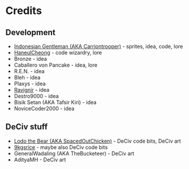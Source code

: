 # Credits

## Development

- [Indonesian Gentleman (AKA Carriontrooper)](https://github.com/carriontrooper) - sprites, idea, code, lore
- [HaneulCheong](https://github.com/HaneulCheong) - code wizardry, lore
- Bronze - idea
- Caballero von Pancake - idea, lore
- R.E.N. - idea
- Bleh - idea
- Plaxys - idea
- [Ravignir](https://github.com/ravignir) - idea
- Destro9000 - idea
- Bisik Setan (AKA Tafsir Kiri) - idea
- NoviceCoder2000 - idea

## DeCiv stuff

- [Lodo the Bear (AKA SpacedOutChicken)](https://github.com/SpacedOutChicken) - DeCiv code bits, DeCiv art
- [9kgsrice](https://github.com/9kgsofrice) - maybe also DeCiv code bits
- GeneralWadaling (AKA TheBucketeer) - DeCiv art
- AdityaMH - DeCiv art

